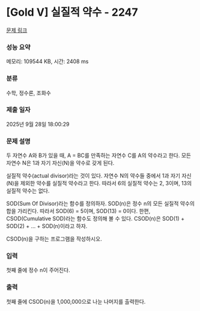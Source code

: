 # [Gold V] 실질적 약수 - 2247 

[문제 링크](https://www.acmicpc.net/problem/2247) 

### 성능 요약

메모리: 109544 KB, 시간: 2408 ms

### 분류

수학, 정수론, 조화수

### 제출 일자

2025년 9월 28일 18:00:29

### 문제 설명

<p>두 자연수 A와 B가 있을 때, A = BC를 만족하는 자연수 C를 A의 약수라고 한다. 모든 자연수 N은 1과 자기 자신(N)을 약수로 갖게 된다.</p>

<p>실질적 약수(actual divisor)라는 것이 있다. 자연수 N의 약수들 중에서 1과 자기 자신(N)을 제외한 약수를 실질적 약수라고 한다. 따라서 6의 실질적 약수는 2, 3이며, 13의 실질적 약수는 없다.</p>

<p>SOD(Sum Of Divisor)라는 함수를 정의하자. SOD(n)은 정수 n의 모든 실질적 약수의 합을 가리킨다. 따라서 SOD(6) = 5이며, SOD(13) = 0이다. 한편, CSOD(Cumulative SOD)라는 함수도 정의해 볼 수 있다. CSOD(n)은 SOD(1) + SOD(2) + … + SOD(n)이라고 하자.</p>

<p>CSOD(n)을 구하는 프로그램을 작성하시오.</p>

### 입력 

 <p>첫째 줄에 정수 n이 주어진다.</p>

### 출력 

 <p>첫째 줄에 CSOD(n)을 1,000,000으로 나눈 나머지를 출력한다.</p>

